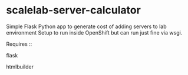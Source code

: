 scalelab-server-calculator
==========================

Simple Flask Python app to generate cost of adding servers to lab environment
Setup to run inside OpenShift but can run just fine via wsgi.

Requires ::

flask

htmlbuilder
